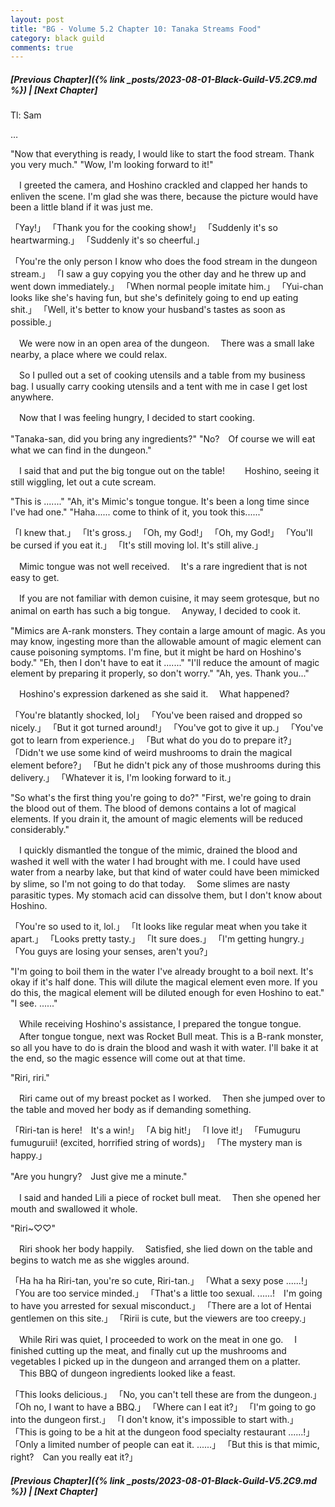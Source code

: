```yaml
---
layout: post
title: "BG - Volume 5.2 Chapter 10: Tanaka Streams Food"
category: black guild
comments: true
---
```


##### [Previous Chapter]({% link _posts/2023-08-01-Black-Guild-V5.2C9.md %}) \| [Next Chapter]



Tl: Sam

…


"Now that everything is ready, I would like to start the food stream. Thank you very much."
"Wow, I'm looking forward to it!"

　I greeted the camera, and Hoshino crackled and clapped her hands to enliven the scene. I'm glad she was there, because the picture would have been a little bland if it was just me.

「Yay!」
「Thank you for the cooking show!」
「Suddenly it's so heartwarming.」
「Suddenly it's so cheerful.」
<!--more-->
「You're the only person I know who does the food stream in the dungeon stream.」
「I saw a guy copying you the other day and he threw up and went down immediately.」
「When normal people imitate him.」
「Yui-chan looks like she's having fun, but she's definitely going to end up eating shit.」
「Well, it's better to know your husband's tastes as soon as possible.」

　We were now in an open area of the dungeon.
　There was a small lake nearby, a place where we could relax.

　So I pulled out a set of cooking utensils and a table from my business bag. I usually carry cooking utensils and a tent with me in case I get lost anywhere.

　Now that I was feeling hungry, I decided to start cooking.

"Tanaka-san, did you bring any ingredients?"
"No?　Of course we will eat what we can find in the dungeon."

　I said that and put the big tongue out on the table!　
　Hoshino, seeing it still wiggling, let out a cute scream.

"This is ......."
"Ah, it's Mimic's tongue tongue. It's been a long time since I've had one."
"Haha...... come to think of it, you took this......"

「I knew that.」
「It's gross.」
「Oh, my God!」
「Oh, my God!」
「You'll be cursed if you eat it.」
「It's still moving lol. It's still alive.」

　Mimic tongue was not well received.
　It's a rare ingredient that is not easy to get.

　If you are not familiar with demon cuisine, it may seem grotesque, but no animal on earth has such a big tongue.
　Anyway, I decided to cook it.

"Mimics are A-rank monsters. They contain a large amount of magic. As you may know, ingesting more than the allowable amount of magic element can cause poisoning symptoms. I'm fine, but it might be hard on Hoshino's body."
"Eh, then I don't have to eat it ......."
"I'll reduce the amount of magic element by preparing it properly, so don't worry."
"Ah, yes. Thank you..."

　Hoshino's expression darkened as she said it.
　What happened?

「You're blatantly shocked, lol」
「You've been raised and dropped so nicely.」
「But it got turned around!」
「You've got to give it up.」
「You've got to learn from experience.」
「But what do you do to prepare it?」
「Didn't we use some kind of weird mushrooms to drain the magical element before?」
「But he didn't pick any of those mushrooms during this delivery.」
「Whatever it is, I'm looking forward to it.」

"So what's the first thing you're going to do?"
"First, we're going to drain the blood out of them. The blood of demons contains a lot of magical elements. If you drain it, the amount of magic elements will be reduced considerably."

　I quickly dismantled the tongue of the mimic, drained the blood and washed it well with the water I had brought with me. I could have used water from a nearby lake, but that kind of water could have been mimicked by slime, so I'm not going to do that today.
　Some slimes are nasty parasitic types. My stomach acid can dissolve them, but I don't know about Hoshino.

「You're so used to it, lol.」
「It looks like regular meat when you take it apart.」
「Looks pretty tasty.」
「It sure does.」
「I'm getting hungry.」
「You guys are losing your senses, aren't you?」

"I'm going to boil them in the water I've already brought to a boil next. It's okay if it's half done. This will dilute the magical element even more. If you do this, the magical element will be diluted enough for even Hoshino to eat."
"I see. ......"

　While receiving Hoshino's assistance, I prepared the tongue tongue.
　After tongue tongue, next was Rocket Bull meat. This is a B-rank monster, so all you have to do is drain the blood and wash it with water. I'll bake it at the end, so the magic essence will come out at that time.

"Riri, riri."

　Riri came out of my breast pocket as I worked.
　Then she jumped over to the table and moved her body as if demanding something.

「Riri-tan is here!　It's a win!」
「A big hit!」
「I love it!」
「Fumuguru fumuguruii! (excited, horrified string of words)」
「The mystery man is happy.」

"Are you hungry?　Just give me a minute."

　I said and handed Lili a piece of rocket bull meat.
　Then she opened her mouth and swallowed it whole.

"Riri~♡♡"

　Riri shook her body happily.
　Satisfied, she lied down on the table and begins to watch me as she wiggles around.

「Ha ha ha Riri-tan, you're so cute, Riri-tan.」
「What a sexy pose ......!」
「You are too service minded.」
「That's a little too sexual. ......!　I'm going to have you arrested for sexual misconduct.」
「There are a lot of Hentai gentlemen on this site.」
「Ririi is cute, but the viewers are too creepy.」

　While Riri was quiet, I proceeded to work on the meat in one go.
　I finished cutting up the meat, and finally cut up the mushrooms and vegetables I picked up in the dungeon and arranged them on a platter.
　This BBQ of dungeon ingredients looked like a feast.

「This looks delicious.」
「No, you can't tell these are from the dungeon.」
「Oh no, I want to have a BBQ.」
「Where can I eat it?」
「I'm going to go into the dungeon first.」
「I don't know, it's impossible to start with.」
「This is going to be a hit at the dungeon food specialty restaurant ......!」
「Only a limited number of people can eat it. ......」
「But this is that mimic, right?　Can you really eat it?」




##### [Previous Chapter]({% link _posts/2023-08-01-Black-Guild-V5.2C9.md %}) \| [Next Chapter]
